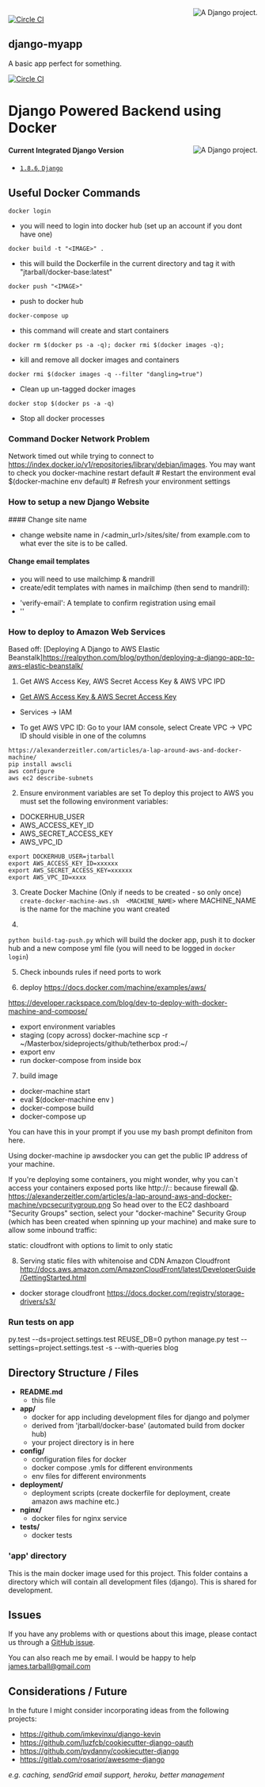 <a href="http://www.djangoproject.com/" >
	<img src="https://www.djangoproject.com/m/img/badges/djangoproject120x25.gif" border="0" alt="A Django project." title="A Django project." style="float: right;" />
</a>

[![Circle CI](https://circleci.com/gh/JTarball/django-myapp/tree/master.svg?style=svg)](https://circleci.com/gh/JTarball/django-myapp/tree/master)


## django-myapp
A basic app perfect for something.



[![Circle CI](https://circleci.com/gh/JTarball/codewheel-backend.svg?style=svg)](https://circleci.com/gh/JTarball/codewheel-backend)





# Django Powered Backend using Docker
<a href="http://www.djangoproject.com/" ><img src="https://www.djangoproject.com/m/img/badges/djangoproject120x25.gif" border="0" alt="A Django project." title="A Django project." style="float: right;" /></a>
#### Current Integrated Django Version

-	[`1.8.6`, `Django`](https://www.djangoproject.com/download/)

## Useful Docker Commands
`docker login`
  - you will need to login into docker hub (set up an account if you dont have one)

`docker build -t "<IMAGE>" .`
  - this will build the Dockerfile in the current directory and tag it with "jtarball/docker-base:latest"

`docker push "<IMAGE>"`
  - push to docker hub

`docker-compose up`
 - this command will create and start containers

`docker rm $(docker ps -a -q); docker rmi $(docker images -q);`
 - kill and remove all docker images and containers

`docker rmi $(docker images -q --filter "dangling=true")`
 - Clean up un-tagged docker images

`docker stop $(docker ps -a -q)`
 - Stop all docker processes


### Command Docker Network Problem 
Network timed out while trying to connect to https://index.docker.io/v1/repositories/library/debian/images. You may want to check you
docker-machine restart default      # Restart the environment
eval $(docker-machine env default)  # Refresh your environment settings


### How to setup a new Django Website

#### Change site name
- change website name in /<admin_url>/sites/site/ from example.com to what ever the site is to be called.

#### Change email templates
- you will need to use mailchimp & mandrill
- create/edit templates with names in mailchimp (then send to mandrill):
* 'verify-email': A template to confirm registration using email 
* ''


### How to deploy to Amazon Web Services
Based off: [Deploying A Django to AWS Elastic Beanstalk]https://realpython.com/blog/python/deploying-a-django-app-to-aws-elastic-beanstalk/

1. Get AWS Access Key, AWS Secret Access Key & AWS VPC IPD
* [Get AWS Access Key & AWS Secret Access Key](http://docs.aws.amazon.com/AWSSimpleQueueService/latest/SQSGettingStartedGuide/AWSCredentials.html)

* Services -> IAM 
* To get AWS VPC ID: Go to your IAM console, select Create VPC -> VPC ID should visible in one of the columns 
```
https://alexanderzeitler.com/articles/a-lap-around-aws-and-docker-machine/
pip install awscli
aws configure
aws ec2 describe-subnets

```
2. Ensure environment variables are set 
To deploy this project to AWS you must set the following environment variables:

* DOCKERHUB_USER
* AWS_ACCESS_KEY_ID
* AWS_SECRET_ACCESS_KEY
* AWS_VPC_ID

```
export DOCKERHUB_USER=jtarball
export AWS_ACCESS_KEY_ID=xxxxxx
export AWS_SECRET_ACCESS_KEY=xxxxxx
export AWS_VPC_ID=xxxx
```

3. Create Docker Machine  (Only if needs to be created - so only once)
`create-docker-machine-aws.sh  <MACHINE_NAME>` 
where MACHINE_NAME is the name for the machine you want created 
 
4.
`python build-tag-push.py` 
which will build the docker app, push it to docker hub and a new compose yml file (you will need to be logged in  `docker login`)

5. Check inbounds rules if need ports to work

6. deploy
https://docs.docker.com/machine/examples/aws/

https://developer.rackspace.com/blog/dev-to-deploy-with-docker-machine-and-compose/
- export environment variables
- staging (copy across)
docker-machine scp -r ~/Masterbox/sideprojects/github/tetherbox  prod:~/
- export env
- run docker-compose from inside box

7. build image
 - docker-machine start <production-machine>
 - eval $(docker-machine env <production-machine>)
 - docker-compose build
 - docker-compose up

You can have this in your prompt if you use my bash prompt definiton from here.

Using docker-machine ip awsdocker you can get the public IP address of your machine.

If you're deploying some containers, you might wonder, why you can`t access your containers exposed ports like http://<machine-ip>:<someport>: because firewall 😱.
https://alexanderzeitler.com/articles/a-lap-around-aws-and-docker-machine/vpcsecuritygroup.png
So head over to the EC2 dashboard "Security Groups" section, select your "docker-machine" Security Group (which has been created when spinning up your machine) and make sure to allow some inbound traffic:


static:
cloudfront with options to limit to only static 

8. Serving static files with whitenoise and CDN Amazon Cloudfront 
http://docs.aws.amazon.com/AmazonCloudFront/latest/DeveloperGuide/GettingStarted.html
- docker storage cloudfront
https://docs.docker.com/registry/storage-drivers/s3/





### Run tests on app
py.test --ds=project.settings.test  <app dir>
REUSE_DB=0 python manage.py test --settings=project.settings.test -s --with-queries blog

## Directory Structure / Files

* **README.md**
  - this file
* **app/**
  - docker for app including development files for django and polymer 
  - derived from 'jtarball/docker-base' (automated build from docker hub)
  - your project directory is in here
* **config/**
  - configuration files for docker
  - docker compose .ymls for different environments
  - env files for different environments
* **deployment/**
  - deployment scripts (create dockerfile for deployment, create amazon aws machine etc.)
* **nginx/**      
  - docker files for nginx service 
* **tests/**      
  - docker tests

### 'app' directory
This is the main docker image used for this project. This folder contains a directory 
which will contain all development files (django). This is shared for development.

## Issues

If you have any problems with or questions about this image, please contact us through a [GitHub issue](https://github.com/JTarball/codewheel-backend/issues).

You can also reach me by email. I would be happy to help  <james.tarball@gmail.com>

## Considerations / Future
In the future I might consider incorporating ideas from the following projects:

* https://github.com/imkevinxu/django-kevin
* https://github.com/luzfcb/cookiecutter-django-oauth
* https://github.com/pydanny/cookiecutter-django
* https://gitlab.com/rosarior/awesome-django

*e.g. caching, sendGrid email support, heroku, better management*
